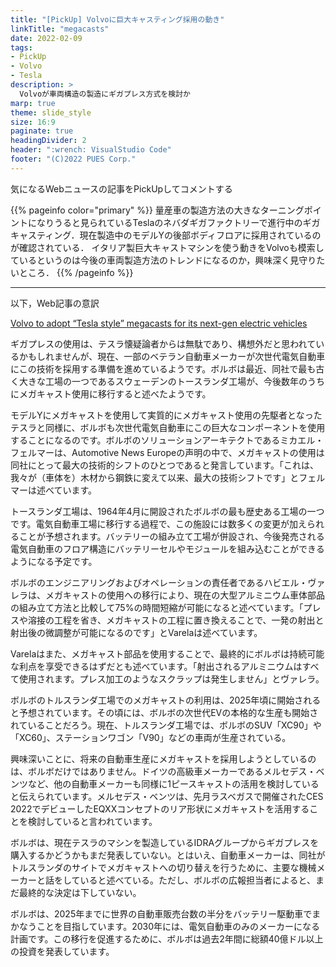 ```yaml
---
title: "[PickUp] Volvoに巨大キャスティング採用の動き"
linkTitle: "megacasts"
date: 2022-02-09
tags:
- PickUp
- Volvo
- Tesla
description: >
  Volvoが車両構造の製造にギガプレス方式を検討か
marp: true
theme: slide_style
size: 16:9
paginate: true
headingDivider: 2
header: ":wrench: VisualStudio Code"
footer: "(C)2022 PUES Corp."
---
```


気になるWebニュースの記事をPickUpしてコメントする

{{% pageinfo color="primary" %}}
量産車の製造方法の大きなターニングポイントになりうると見られているTeslaのネバダギガファクトリーで進行中のギガキャスティング．現在製造中のモデルYの後部ボディフロアに採用されているのが確認されている．
イタリア製巨大キャストマシンを使う動きをVolvoも模索しているというのは今後の車両製造方法のトレンドになるのか，興味深く見守りたいところ．
{{% /pageinfo %}}

---

以下，Web記事の意訳

[Volvo to adopt “Tesla style” megacasts for its next-gen electric vehicles](https://www.teslarati.com/volvo-adopts-tesla-giga-press-megacasting/?ref=biztoc.com&curator=biztoc.com&utm_source=biztoc.com&utm_medium=web)

ギガプレスの使用は、テスラ懐疑論者からは無駄であり、構想外だと思われているかもしれませんが、現在、一部のベテラン自動車メーカーが次世代電気自動車にこの技術を採用する準備を進めているようです。ボルボは最近、同社で最も古く大きな工場の一つであるスウェーデンのトースランダ工場が、今後数年のうちにメガキャスト使用に移行すると述べたようです。

モデルYにメガキャストを使用して実質的にメガキャスト使用の先駆者となったテスラと同様に、ボルボも次世代電気自動車にこの巨大なコンポーネントを使用することになるのです。ボルボのソリューションアーキテクトであるミカエル・フェルマーは、Automotive News Europeの声明の中で、メガキャストの使用は同社にとって最大の技術的シフトのひとつであると発言しています。「これは、我々が（車体を）木材から鋼鉄に変えて以来、最大の技術シフトです」とフェルマーは述べています。

トースランダ工場は、1964年4月に開設されたボルボの最も歴史ある工場の一つです。電気自動車工場に移行する過程で、この施設には数多くの変更が加えられることが予想されます。バッテリーの組み立て工場が併設され、今後発売される電気自動車のフロア構造にバッテリーセルやモジュールを組み込むことができるようになる予定です。

ボルボのエンジニアリングおよびオペレーションの責任者であるハビエル・ヴァレラは、メガキャストの使用への移行により、現在の大型アルミニウム車体部品の組み立て方法と比較して75%の時間短縮が可能になると述べています。「プレスや溶接の工程を省き、メガキャストの工程に置き換えることで、一発の射出と射出後の微調整が可能になるのです」とVarelaは述べています。

Varelaはまた、メガキャスト部品を使用することで、最終的にボルボは持続可能な利点を享受できるはずだとも述べています。「射出されるアルミニウムはすべて使用されます。プレス加工のようなスクラップは発生しません」とヴァレラ。

ボルボのトルスランダ工場でのメガキャストの利用は、2025年頃に開始されると予想されています。その頃には、ボルボの次世代EVの本格的な生産も開始されていることだろう。現在、トルスランダ工場では、ボルボのSUV「XC90」や「XC60」、ステーションワゴン「V90」などの車両が生産されている。

興味深いことに、将来の自動車生産にメガキャストを採用しようとしているのは、ボルボだけではありません。ドイツの高級車メーカーであるメルセデス・ベンツなど、他の自動車メーカーも同様に1ピースキャストの活用を検討していると伝えられています。メルセデス・ベンツは、先月ラスベガスで開催されたCES 2022でデビューしたEQXXコンセプトのリア形状にメガキャストを活用することを検討していると言われています。

ボルボは、現在テスラのマシンを製造しているIDRAグループからギガプレスを購入するかどうかもまだ発表していない。とはいえ、自動車メーカーは、同社がトルスランダのサイトでメガキャストへの切り替えを行うために、主要な機械メーカーと話をしていると述べている。ただし、ボルボの広報担当者によると、まだ最終的な決定は下していない。

ボルボは、2025年までに世界の自動車販売台数の半分をバッテリー駆動車でまかなうことを目指しています。2030年には、電気自動車のみのメーカーになる計画です。この移行を促進するために、ボルボは過去2年間に総額40億ドル以上の投資を発表しています。
